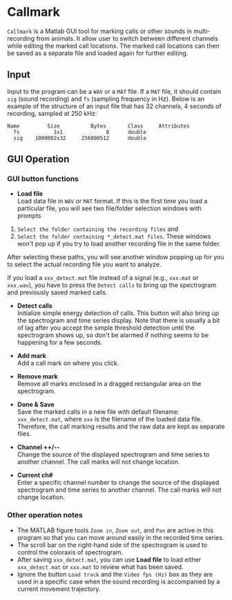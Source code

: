# Callmark

`Callmark` is a Matlab GUI tool for marking calls or other sounds in
multi-recording from animals.
It allow user to switch between different channels while editing
the marked call locations.
The marked call locations can then be saved as a separate file
and loaded again for further editing.

## Input
Input to the program can be a `WAV` or a `MAT` file. If a `MAT` file,
it should contain `sig` (sound recording) and `fs` (sampling frequency in Hz).
Below is an example of the structure of an input file that has 32 channels,
4 seconds of recording, sampled at 250 kHz:
```
Name         Size          Bytes       Class     Attributes
  fs           1x1              8      double              
  sig    1000002x32     256000512      double        
```

## GUI Operation

### GUI button functions

*  **Load file**<br>
  Load data file in `WAV` or `MAT` format.
  If this is the first time you load a particular file, you will see
  two file/folder selection windows with prompts
  1) `Select the folder containing the recording files` and
  2) `Select the folder containing *_detect.mat files`.
  These windows won't pop up if you try to load another recording file
  in the same folder.

  After selecting these paths, you will see another window popping up
  for you to select the actual recording file you want to analyze.

  If you load a `xxx_detect.mat` file instead of a signal
  (e.g., `xxx.mat` or `xxx.wav`), you have to press the `Detect calls` to
  bring up the spectrogram and previously saved marked calls.

* **Detect calls**<br>
  Initialize simple energy detection of calls. This button will also
  bring up the spectrogram and time series display.
  Note that there is usually a bit of lag after you accept the simple
  threshold detection until the spectrogram shows up, so don't be
  alarmed if nothing seems to be happening for a few seconds.

* **Add mark**<br>
  Add a call mark on where you click.

* **Remove mark**<br>
  Remove all marks enclosed in a dragged rectangular area on the spectrogram.

* **Done & Save**<br>
  Save the marked calls in a new file with default filename:
  `xxx_detect.mat`, where `xxx` is the filename of the loaded data file.
  Therefore, the call marking results and the raw data are kept as
  separate files.

* **Channel ++/--**<br>
  Change the source of the displayed spectrogram and time series to
  another channel. The call marks will not change location.

* **Current ch#**<br>
  Enter a specific channel number to change the source of the displayed
  spectrogram and time series to another channel.
   The call marks will not change location.

### Other operation notes
* The MATLAB figure tools `Zoom in`, `Zoom out`, and `Pan` are active
in this program so that you can move around easily in the recorded
time series.
* The scroll bar on the right-hand side of the spectrogram is used
to control the coloraxis of spectrogram.
* After saving `xxx_detect.mat`, you can use **Load file** to load
either `xxx_detect.mat` or `xxx.mat` to review what has been saved.
* Ignore the button `Load track` and the `Video fps (Hz)` box as
they are used in a specific case when the sound recording is accompanied
by a current movement trajectory.
